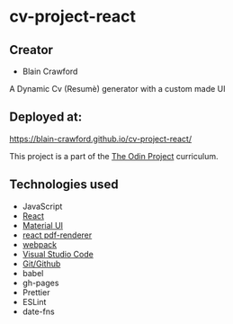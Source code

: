 # cv-project-react

## Creator

- Blain Crawford

A Dynamic Cv (Resumè) generator with a custom made UI


## Deployed at:
https://blain-crawford.github.io/cv-project-react/

This project is a part of the <a href='https://www.theodinproject.com/paths'>The Odin Project</a> curriculum. 

## Technologies used

- JavaScript
- <a href='https://reactjs.org/'>React</a>
- <a href="https://mui.com/">Material UI</a>
- <a href='https://www.npmjs.com/package/@react-pdf/renderer'>react pdf-renderer</a>
- <a href='https://webpack.js.org/'>webpack</a>
- <a href='https://code.visualstudio.com/'>Visual Studio Code</a>
- <a href='https://github.com/blain-crawford'>Git/Github</a>
- babel
- gh-pages
- Prettier
- ESLint
- date-fns